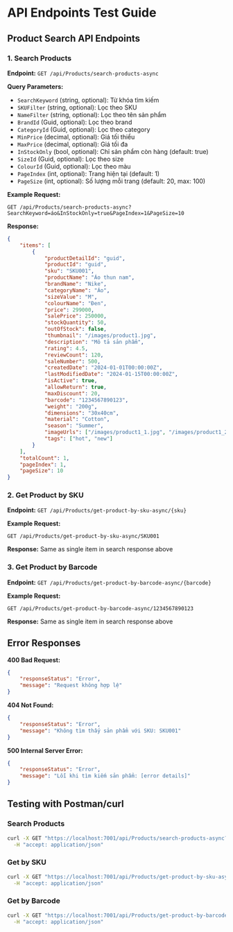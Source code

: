 # API Endpoints Test Guide

## Product Search API Endpoints

### 1. Search Products

**Endpoint:** `GET /api/Products/search-products-async`

**Query Parameters:**

-   `SearchKeyword` (string, optional): Từ khóa tìm kiếm
-   `SKUFilter` (string, optional): Lọc theo SKU
-   `NameFilter` (string, optional): Lọc theo tên sản phẩm
-   `BrandId` (Guid, optional): Lọc theo brand
-   `CategoryId` (Guid, optional): Lọc theo category
-   `MinPrice` (decimal, optional): Giá tối thiểu
-   `MaxPrice` (decimal, optional): Giá tối đa
-   `InStockOnly` (bool, optional): Chỉ sản phẩm còn hàng (default: true)
-   `SizeId` (Guid, optional): Lọc theo size
-   `ColourId` (Guid, optional): Lọc theo màu
-   `PageIndex` (int, optional): Trang hiện tại (default: 1)
-   `PageSize` (int, optional): Số lượng mỗi trang (default: 20, max: 100)

**Example Request:**

```
GET /api/Products/search-products-async?SearchKeyword=áo&InStockOnly=true&PageIndex=1&PageSize=10
```

**Response:**

```json
{
    "items": [
        {
            "productDetailId": "guid",
            "productId": "guid",
            "sku": "SKU001",
            "productName": "Áo thun nam",
            "brandName": "Nike",
            "categoryName": "Áo",
            "sizeValue": "M",
            "colourName": "Đen",
            "price": 299000,
            "salePrice": 250000,
            "stockQuantity": 50,
            "outOfStock": false,
            "thumbnail": "/images/product1.jpg",
            "description": "Mô tả sản phẩm",
            "rating": 4.5,
            "reviewCount": 120,
            "saleNumber": 500,
            "createdDate": "2024-01-01T00:00:00Z",
            "lastModifiedDate": "2024-01-15T00:00:00Z",
            "isActive": true,
            "allowReturn": true,
            "maxDiscount": 20,
            "barcode": "1234567890123",
            "weight": "200g",
            "dimensions": "30x40cm",
            "material": "Cotton",
            "season": "Summer",
            "imageUrls": ["/images/product1_1.jpg", "/images/product1_2.jpg"],
            "tags": ["hot", "new"]
        }
    ],
    "totalCount": 1,
    "pageIndex": 1,
    "pageSize": 10
}
```

### 2. Get Product by SKU

**Endpoint:** `GET /api/Products/get-product-by-sku-async/{sku}`

**Example Request:**

```
GET /api/Products/get-product-by-sku-async/SKU001
```

**Response:** Same as single item in search response above

### 3. Get Product by Barcode

**Endpoint:** `GET /api/Products/get-product-by-barcode-async/{barcode}`

**Example Request:**

```
GET /api/Products/get-product-by-barcode-async/1234567890123
```

**Response:** Same as single item in search response above

## Error Responses

**400 Bad Request:**

```json
{
    "responseStatus": "Error",
    "message": "Request không hợp lệ"
}
```

**404 Not Found:**

```json
{
    "responseStatus": "Error",
    "message": "Không tìm thấy sản phẩm với SKU: SKU001"
}
```

**500 Internal Server Error:**

```json
{
    "responseStatus": "Error",
    "message": "Lỗi khi tìm kiếm sản phẩm: [error details]"
}
```

## Testing with Postman/curl

### Search Products

```bash
curl -X GET "https://localhost:7001/api/Products/search-products-async?SearchKeyword=áo&InStockOnly=true&PageIndex=1&PageSize=10" \
  -H "accept: application/json"
```

### Get by SKU

```bash
curl -X GET "https://localhost:7001/api/Products/get-product-by-sku-async/SKU001" \
  -H "accept: application/json"
```

### Get by Barcode

```bash
curl -X GET "https://localhost:7001/api/Products/get-product-by-barcode-async/1234567890123" \
  -H "accept: application/json"
```
